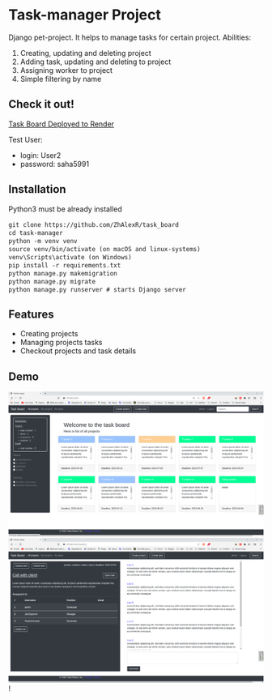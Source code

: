 # Task-manager Project

Django pet-project. It helps to manage tasks for certain project.
Abilities:
1. Creating, updating and deleting project
2. Adding task, updating and deleting to project
3. Assigning worker to project
4. Simple filtering by name


## Check it out!

[Task Board Deployed to Render](https://task-boaed.onrender.com)

Test User:
- login: User2
- password: saha5991



## Installation

Python3 must be already installed

```shell
git clone https://github.com/ZhAlexR/task_board
cd task-manager
python -m venv venv
source venv/bin/activate (on macOS and linux-systems)
venv\Scripts\activate (on Windows)
pip install -r requirements.txt
python manage.py makemigration
python manage.py migrate 
python manage.py runserver # starts Django server
```

## Features

* Creating projects
* Managing projects tasks
* Checkout projects and task details

## Demo

![img.png](demo_images/img.png)
![img_1.png](demo_images/img_1.png)!

